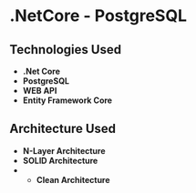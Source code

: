 # .NetCore - PostgreSQL


## Technologies Used <br>
 - **.Net Core** <br>
 - **PostgreSQL**
 - **WEB API**
 - **Entity Framework Core**
 
 ## Architecture Used <br>
 - **N-Layer Architecture**
 - **SOLID Architecture** 
 - - **Clean Architecture**
